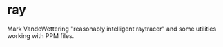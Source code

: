 # ray

Mark VandeWettering "reasonably intelligent raytracer" and some utilities working with PPM files.
